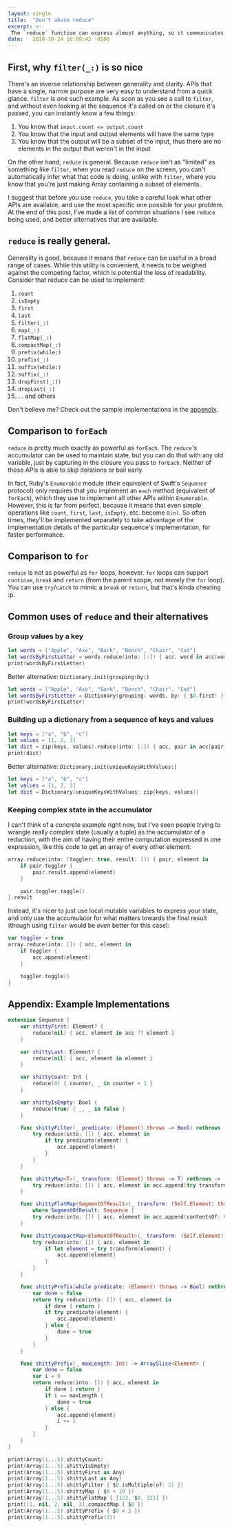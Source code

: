 ```yaml
---
layout: single
title:  "Don't abuse reduce"
excerpt: >-
 The `reduce` function can express almost anything, so it communicates almost nothing.
date:   2019-10-24 10:09:42 -0500
---
```

## First, why `filter(_:)` is so nice

There's an inverse relationship between generality and clarity. APIs that have a single, narrow purpose are very easy to understand from a quick glance. `filter` is one such example. As soon as you see a call to `filter`, and without even looking at the sequence it's called on or the closure it's passed, you can instantly know a few things:

1. You know that `input.count <= output.count`
2. You know that the input and output elements will have the same type
3. You know that the output will be a subset of the input, thus there are no elements in the output that weren't in the input

On the other hand, `reduce` is general. Because `reduce` isn't as "limited" as something like `filter`, when you read `reduce` on the screen, you can't automatically infer what that code is doing, unlike with `filter`, where you know that you're just making Array containing a subset of elements.

I suggest that before you use `reduce`, you take a careful look what other APIs are available, and use the most specific one possible for your problem. At the end of this post, I've made a list of common situations I see `reduce` being used, and better alternatives that are available.

## `reduce` is really general.

Generality is good, because it means that `reduce` can be useful in a broad range of cases. While this utility is convenient, it needs to be weighed against the competing factor, which is potential the loss of readability. Consider that reduce can be used to implement:

1. `count`
2. `isEmpty`
3. `first`
4. `last`
5. `filter(_:)`
6. `map(_:)`
7. `flatMap(_:)`
8. `compactMap(_:)`
9. `prefix(while:)`
10. `prefix(_:)`
11. `suffix(while:)`
12. `suffix(_:)`
13. `dropFirst(_:))`
14. `dropLast(_:)`
15. ... and others

Don't believe me? Check out the sample implementations in the [appendix](#appendix-example-implementations).

## Comparison to `forEach`

`reduce` is pretty much exactly as powerful as `forEach`. The `reduce`'s accumulator can be used to maintain state, but you can do that with any old variable, just by capturing in the closure you pass to `forEach`. Neither of these APIs is able to skip iterations or bail early.

In fact, Ruby's `Enumerable` module (their equivalent of Swift's `Sequence` protocol) only requires that you implement an `each` method (equivalent of `forEach`), which they use to implement all other APIs within `Enumerable`. However, this is far from perfect, because it means that even simple operations like `count`, `first`, `last`, `isEmpty`, etc. become `O(n)`. So often times, they'll be implemented separately to take advantage of the implementation details of the particular sequence's implementation, for faster performance.

## Comparison to `for`

`reduce` is not as powerful as `for` loops, however. `for` loops can support `continue`, `break` and `return` (from the parent scope, not merely the `for` loop). You can use `try`/`catch` to mimic a `break` or `return`, but that's kinda cheating :p.

## Common uses of `reduce` and their alternatives

### Group values by a key

```swift
let words = ["Apple", "Axe", "Bark", "Bench", "Chair", "Cat"]
let wordsByFirstLetter = words.reduce(into: [:]) { acc, word in acc[word.first!, default: []].append(word) }
print(wordsByFirstLetter)
```

Better alternative: `Dictionary.init(grouping:by:)`

```swift
let words = ["Apple", "Axe", "Bark", "Bench", "Chair", "Cat"]
let wordsByFirstLetter = Dictionary(grouping: words, by: { $0.first! })
print(wordsByFirstLetter)
```

### Building up a dictionary from a sequence of keys and values

```swift
let keys = ["a", "b", "c"]
let values = [1, 2, 3]
let dict = zip(keys, values).reduce(into: [:]) { acc, pair in acc[pair.0] = pair.1 }
print(dict)
```

Better alternative: `Dictionary.init(uniqueKeysWithValues:)`

```swift
let keys = ["a", "b", "c"]
let values = [1, 2, 3]
let dict = Dictionary(uniqueKeysWithValues: zip(keys, values))
```

### Keeping complex state in the accumulator

I can't think of a concrete example right now, but I've seen people trying to wrangle really complex state (usually a tuple) as the accumulator of a reduction, with the aim of having their entire computation expressed in one expression, like this code to get an array of every other element:

```swift
array.reduce(into: (toggler: true, result: []) { pair, element in
    if pair.toggler {
    	pair.result.append(element)
    }

    pair.toggler.toggle()
}.result
```

Instead, it's nicer to just use local mutable variables to express your state, and only use the accumulator for what matters towards the final result (though using `filter` would be *even* better for this case):

```swift
var toggler = true
array.reduce(into: []) { acc, element in
    if toggler {
    	acc.append(element)
    }

    toggler.toggle()
}
```

## Appendix: Example Implementations

```swift
extension Sequence {
	var shittyFirst: Element? {
		reduce(nil) { acc, element in acc ?? element }
	}

	var shittyLast: Element? {
		reduce(nil) { acc, element in element }
	}

	var shittyCount: Int {
		reduce(0) { counter, _ in counter + 1 }
	}

	var shittyIsEmpty: Bool {
		reduce(true) { _, _ in false }
	}

	func shittyFilter(_ predicate: (Element) throws -> Bool) rethrows -> [Element] {
		try reduce(into: []) { acc, element in
			if try predicate(element) {
				acc.append(element)
			}
		}
	}

	func shittyMap<T>(_ transform: (Element) throws -> T) rethrows -> [T] {
		try reduce(into: []) { acc, element in acc.append(try transform(element)) }
	}

	func shittyFlatMap<SegmentOfResult>(_ transform: (Self.Element) throws -> SegmentOfResult) rethrows -> [SegmentOfResult.Element]
		where SegmentOfResult: Sequence {
		try reduce(into: []) { acc, element in acc.append(contentsOf: try transform(element)) }
	}

	func shittyCompactMap<ElementOfResult>(_ transform: (Self.Element) throws -> ElementOfResult?) rethrows -> [ElementOfResult] {
		try reduce(into: []) { acc, element in
			if let element = try transform(element) {
				acc.append(element)
			}
		}
	}

	func shittyPrefix(while predicate: (Element) throws -> Bool) rethrows -> ArraySlice<Element> {
		var done = false
		return try reduce(into: []) { acc, element in
			if done { return }
			if try predicate(element) {
				acc.append(element)
			} else {
				done = true
			}
		}
	}

	func shittyPrefix(_ maxLength: Int) -> ArraySlice<Element> {
		var done = false
		var i = 0
		return reduce(into: []) { acc, element in
			if done { return }
			if i == maxLength {
				done = true
			} else {
				acc.append(element)
				i += 1
			}
		}
	}
}

print(Array(1...5).shittyCount)
print(Array(1...5).shittyIsEmpty)
print(Array(1...5).shittyFirst as Any)
print(Array(1...5).shittyLast as Any)
print(Array(1...5).shittyFilter { $0.isMultiple(of: 2) })
print(Array(1...5).shittyMap { $0 + 10 })
print(Array(1...5).shittyFlatMap { [123, $0, 321] })
print([1, nil, 2, nil, 3].compactMap { $0 })
print(Array(1...5).shittyPrefix { $0 < 3 })
print(Array(1...5).shittyPrefix(3))
```
